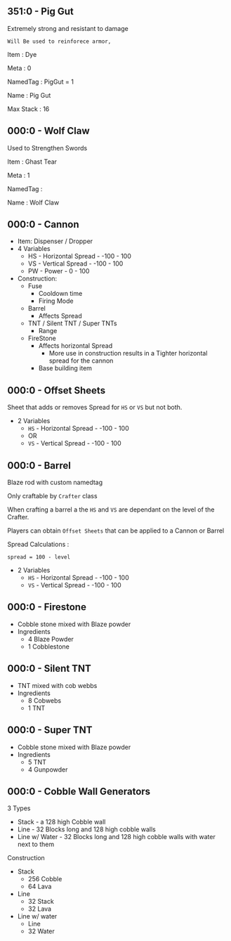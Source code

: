 351:0 - Pig Gut
---
Extremely strong and resistant to damage

    Will Be used to reinforece armor,

Item : Dye

Meta : 0

NamedTag : PigGut = 1

Name : Pig Gut

Max Stack : 16

000:0 - Wolf Claw
---
Used to Strengthen Swords

Item : Ghast Tear

Meta : 1

NamedTag :

Name : Wolf Claw

000:0 - Cannon
---
- Item: Dispenser / Dropper
- 4 Variables
    - HS - Horizontal Spread - -100 - 100
    - VS - Vertical Spread - -100 - 100
    - PW - Power - 0 - 100
- Construction:
    - Fuse
        - Cooldown time
        - Firing Mode
    - Barrel
        - Affects Spread
    - TNT / Silent TNT / Super TNTs
        - Range
    - FireStone
        - Affects horizontal Spread
            - More use in construction results in a Tighter horizontal spread for the cannon 
        - Base building item

000:0 - Offset Sheets
---
Sheet that adds or removes Spread for `HS` or `VS` but not both.

- 2 Variables
    - `HS` - Horizontal Spread - -100 - 100
    - OR
    - `VS` - Vertical Spread - -100 - 100

000:0 - Barrel
---
Blaze rod with custom namedtag

Only craftable by `Crafter` class

When crafting a barrel a the `HS` and `VS` are dependant on the level of the Crafter.

Players can obtain `Offset Sheets` that can be applied to a Cannon or Barrel

Spread Calculations : 
        
    spread = 100 - level
   
- 2 Variables
    - `HS` - Horizontal Spread - -100 - 100
    - `VS` - Vertical Spread - -100 - 100
    
000:0 - Firestone
---
- Cobble stone mixed with Blaze powder
- Ingredients
    - 4 Blaze Powder
    - 1 Cobblestone
    
000:0 - Silent TNT
---
- TNT mixed with cob webbs
- Ingredients
    - 8 Cobwebs
    - 1 TNT
    
000:0 - Super TNT
---
- Cobble stone mixed with Blaze powder
- Ingredients
    - 5 TNT
    - 4 Gunpowder

000:0 - Cobble Wall Generators
---
3 Types
- Stack - a 128 high Cobble wall
- Line - 32 Blocks long and 128 high cobble walls
- Line w/ Water - 32 Blocks long and 128 high cobble walls with water next to them

Construction
- Stack
    - 256 Cobble
    - 64 Lava
- Line
    - 32 Stack
    - 32 Lava
- Line w/ water
    - Line
    - 32 Water
    
